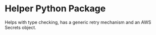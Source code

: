 # Helper Python Package

Helps with type checking, has a generic retry mechanism and an AWS Secrets object.
